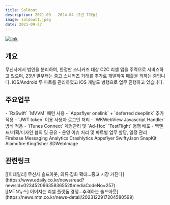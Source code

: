 ```yaml
---
title: Soldout
description: 2021.09 - 2024.04 (2년 7개월)
image: soldout1.jpeg
date: 2021-09-27
---
```

[![link](/assets/images/projects/soldout2.jpeg)][app link]
<h2>개요</h2>
무신사에서 법인을 분리하여, 한정판 스니커즈 대상 C2C 리셀 앱을 주력으로 서비스하고 있으며,
23년 말부터는 중고 스니커즈 거래를 추가로 개발하여 매출을 꾀하는 중입니다.
iOS/Android 두 파트를 관리하였고 iOS 개발도 병행으로 업무 진행하고 있습니다. 

<h2>주요업무</h2>
- `RxSwift` `MVVM` 패턴 사용
- `Appsflyer onelink` + `deferred deeplink` 추가 적용
- `JWT token` 이용 사용자 로그인 처리
- `WKWebView Javascript Handler` 방식 적용
- `iTunes Connect` 계정관리 및 `Ad-Hoc` `TestFlight` 병행 배포
- 백엔드/기획/디자인 협의 및 공유
- 운영 이슈 처리 및 파트별 업무 할당, 일정 관리
<div class="hyde tags skills">
    <a class="hyde tag">Firebase Messaging</a>
    <a class="hyde tag">Analytics</a>
    <a class="hyde tag">Crashlytics</a>
    <a class="hyde tag">Appsflyer</a>
    <a class="hyde tag">SwiftyJson</a>
    <a class="hyde tag">SnapKit</a>
    <a class="hyde tag">Alamofire</a>
    <a class="hyde tag">Kingfisher</a>
    <a class="hyde tag">SDWebImage</a>
</div>

<h2>관련링크</h2>
[[이데일리] 무신사 솔드아웃, 의류·잡화 확대…중고 시장 커진다](https://www.edaily.co.kr/news/read?newsId=02345206635836552&mediaCodeNo=257)<br>
[[MTN뉴스] 이어지는 리셀 플랫폼 경쟁…추격하는 솔드아웃](https://news.mtn.co.kr/news-detail/2023122917204580599)

[app link]: itms-apps://itunes.apple.com/app/1515428637